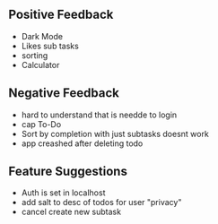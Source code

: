 ## Positive Feedback
 - Dark Mode
 - Likes sub tasks
 - sorting
 - Calculator

## Negative Feedback
 - hard to understand that is needde to login
 - cap To-Do
 - Sort by completion with just subtasks doesnt work
 - app creashed after deleting todo
 

## Feature Suggestions
 - Auth is set in localhost
 - add salt to desc of todos for user "privacy"
 - cancel create new subtask